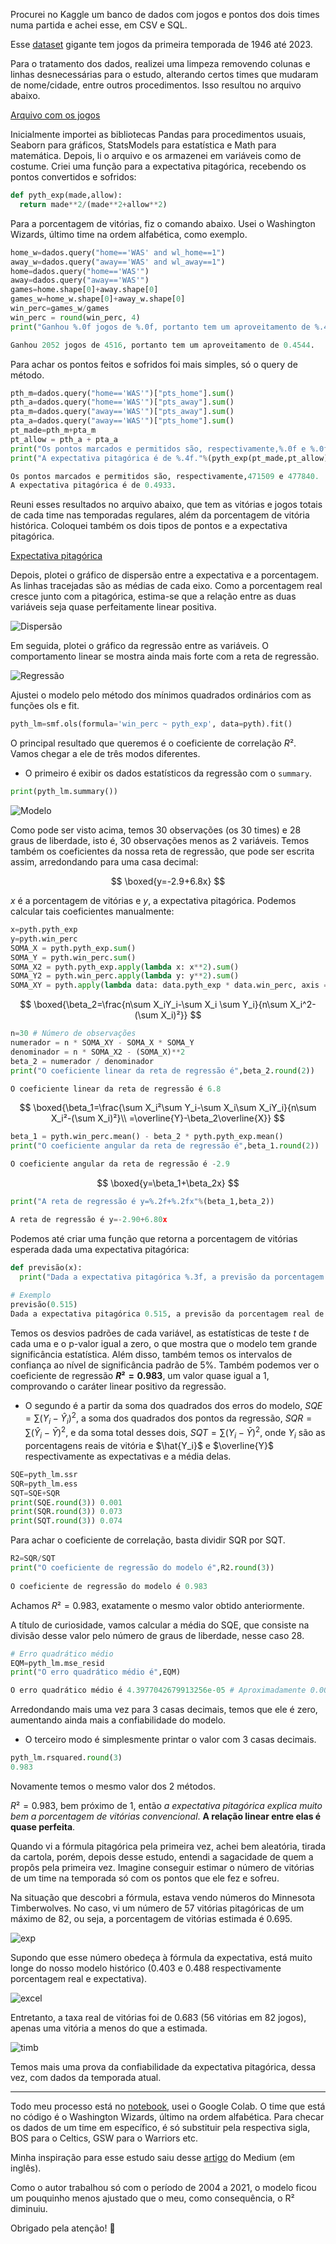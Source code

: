 Procurei no Kaggle um banco de dados com jogos e pontos dos dois times numa partida e achei esse, em CSV e SQL. 

Esse [dataset](https://www.kaggle.com/datasets/wyattowalsh/basketball) gigante tem jogos da primeira temporada de 1946 até 2023.

Para o tratamento dos dados, realizei uma limpeza removendo colunas e linhas desnecessárias para o estudo, alterando certos times que mudaram de nome/cidade, entre outros procedimentos. 
Isso resultou no arquivo abaixo.

[Arquivo com os jogos](https://github.com/mths-andrade/pyth_exp/blob/d1565d450591c1158384a8d9a429c76758d7f589/games.csv)

Inicialmente importei as bibliotecas Pandas para procedimentos usuais, Seaborn para gráficos, StatsModels para estatística e Math para matemática. 
Depois, li o arquivo e os armazenei em variáveis como de costume. Criei uma função para a expectativa pitagórica, recebendo os pontos convertidos e sofridos:

```python
def pyth_exp(made,allow):
  return made**2/(made**2+allow**2)
```

Para a porcentagem de vitórias, fiz o comando abaixo. Usei o Washington Wizards, último time na ordem alfabética, como exemplo.

```python
home_w=dados.query("home=='WAS' and wl_home==1")
away_w=dados.query("away=='WAS' and wl_away==1")
home=dados.query("home=='WAS'")
away=dados.query("away=='WAS'")
games=home.shape[0]+away.shape[0]
games_w=home_w.shape[0]+away_w.shape[0]
win_perc=games_w/games
win_perc = round(win_perc, 4)
print("Ganhou %.0f jogos de %.0f, portanto tem um aproveitamento de %.4f."%(games_w,games,win_perc))

Ganhou 2052 jogos de 4516, portanto tem um aproveitamento de 0.4544.
```

Para achar os pontos feitos e sofridos foi mais simples, só o query de método.

```python
pth_m=dados.query("home=='WAS'")["pts_home"].sum()
pth_a=dados.query("home=='WAS'")["pts_away"].sum()
pta_m=dados.query("away=='WAS'")["pts_away"].sum()
pta_a=dados.query("away=='WAS'")["pts_home"].sum()
pt_made=pth_m+pta_m
pt_allow = pth_a + pta_a
print("Os pontos marcados e permitidos são, respectivamente,%.0f e %.0f."%(pt_made,pt_allow))
print("A expectativa pitagórica é de %.4f."%(pyth_exp(pt_made,pt_allow)))

Os pontos marcados e permitidos são, respectivamente,471509 e 477840.
A expectativa pitagórica é de 0.4933.
```

Reuni esses resultados no arquivo abaixo, que tem as vitórias e jogos totais de cada time nas temporadas regulares, além da porcentagem de vitória histórica. 
Coloquei também os dois tipos de pontos e a expectativa pitagórica.

[Expectativa pitagórica](https://github.com/mths-andrade/pyth_exp/blob/d1565d450591c1158384a8d9a429c76758d7f589/pythagorean.csv)

Depois, plotei o gráfico de dispersão entre a expectativa e a porcentagem. 
As linhas tracejadas são as médias de cada eixo. Como a porcentagem real cresce junto com a pitagórica, estima-se que a relação entre as duas variáveis seja quase perfeitamente linear positiva.

![Dispersão](https://github.com/user-attachments/assets/c8ffd04e-8beb-4ed0-8aef-9ea40a90812a)

Em seguida, plotei o gráfico da regressão entre as variáveis. O comportamento linear se mostra ainda mais forte com a reta de regressão.

![Regressão](https://github.com/user-attachments/assets/13e30031-37f8-4ee8-bafb-a88343acb673)

Ajustei o modelo pelo método dos mínimos quadrados ordinários com as funções ols e fit.

```python
pyth_lm=smf.ols(formula='win_perc ~ pyth_exp', data=pyth).fit()
```

O principal resultado que queremos é o coeficiente de correlação $R²$. Vamos chegar a ele de três modos diferentes.

- O primeiro é exibir os dados estatísticos da regressão com o `summary`.

```python
print(pyth_lm.summary())
```

![Modelo](https://github.com/user-attachments/assets/1d36626a-b5e5-41d3-b70f-b348537afd51)

Como pode ser visto acima, temos 30 observações (os 30 times) e 28 graus de liberdade, isto é, 30 observações menos as 2 variáveis. Temos também os coeficientes da nossa reta de regressão, que pode ser escrita assim, arredondando para uma casa decimal:

$$
\boxed{y=-2.9+6.8x}
$$

$x$ é a porcentagem de vitórias e $y$, a expectativa pitagórica. Podemos calcular tais coeficientes manualmente:

```python
x=pyth.pyth_exp
y=pyth.win_perc
SOMA_X = pyth.pyth_exp.sum()
SOMA_Y = pyth.win_perc.sum()
SOMA_X2 = pyth.pyth_exp.apply(lambda x: x**2).sum()
SOMA_Y2 = pyth.win_perc.apply(lambda y: y**2).sum()
SOMA_XY = pyth.apply(lambda data: data.pyth_exp * data.win_perc, axis = 1).sum()
```

$$
\boxed{\beta_2=\frac{n\sum X_iY_i-\sum X_i \sum Y_i}{n\sum X_i^2-(\sum X_i)²}}
$$

```python
n=30 # Número de observações
numerador = n * SOMA_XY - SOMA_X * SOMA_Y
denominador = n * SOMA_X2 - (SOMA_X)**2
beta_2 = numerador / denominador
print("O coeficiente linear da reta de regressão é",beta_2.round(2))

O coeficiente linear da reta de regressão é 6.8
```

$$
\boxed{\beta_1=\frac{\sum X_i²\sum Y_i-\sum X_i\sum X_iY_i}{n\sum X_i²-(\sum X_i)²}\\
=\overline{Y}-\beta_2\overline{X}}
$$

```python
beta_1 = pyth.win_perc.mean() - beta_2 * pyth.pyth_exp.mean()
print("O coeficiente angular da reta de regressão é",beta_1.round(2))

O coeficiente angular da reta de regressão é -2.9
```

$$
\boxed{y=\beta_1+\beta_2x}
$$

```python
print("A reta de regressão é y=%.2f+%.2fx"%(beta_1,beta_2))

A reta de regressão é y=-2.90+6.80x
```

Podemos até criar uma função que retorna a porcentagem de vitórias esperada dada uma expectativa pitagórica:

```python
def previsão(x):
  print("Dada a expectativa pitagórica %.3f, a previsão da porcentagem real de vitórias é %.3f."%(x,beta_1 + beta_2 * x))
  
# Exemplo
previsão(0.515)
Dada a expectativa pitagórica 0.515, a previsão da porcentagem real de vitórias é 0.602.
```

Temos os desvios padrões de cada variável, as estatísticas de teste $t$ de cada uma e o p-valor igual a zero, o que mostra que o modelo tem grande significância estatística. Além disso, também temos os intervalos de confiança ao nível de significância padrão de 5%. Também podemos ver o coeficiente de regressão **$R²=0.983$**, um valor quase igual a 1, comprovando o caráter linear positivo da regressão.

- O segundo é a partir da soma dos quadrados dos erros do modelo, $SQE=\sum{(Y_i - \hat{Y}_i)^2}$, a soma dos quadrados dos pontos da regressão, $SQR=\sum{(\hat{Y}_i - \bar{Y})^2}$, e da soma total desses dois, $SQT=\sum{(Y_i - \bar{Y})^2}$, onde $Y_i$ são as porcentagens reais de vitória e $\hat{Y_i}$ e $\overline{Y}$ respectivamente as expectativas e a média delas.
    
```python
SQE=pyth_lm.ssr
SQR=pyth_lm.ess
SQT=SQE+SQR
print(SQE.round(3)) 0.001
print(SQR.round(3)) 0.073
print(SQT.round(3)) 0.074
```
    
Para achar o coeficiente de correlação, basta dividir SQR por SQT.
    
```python
R2=SQR/SQT
print("O coeficiente de regressão do modelo é",R2.round(3))
    
O coeficiente de regressão do modelo é 0.983
```
    
Achamos $R²=0.983$, exatamente o mesmo valor obtido anteriormente.
    
A título de curiosidade, vamos calcular a média do SQE, que consiste na divisão desse valor pelo número de graus de liberdade, nesse caso 28.
    
```python
# Erro quadrático médio
EQM=pyth_lm.mse_resid
print("O erro quadrático médio é",EQM)

O erro quadrático médio é 4.3977042679913256e-05 # Aproximadamente 0.00004
```
    
Arredondando mais uma vez para 3 casas decimais, temos que ele é zero, aumentando ainda mais a confiabilidade do modelo.
    
- O terceiro modo é simplesmente printar o valor com 3 casas decimais.

```python
pyth_lm.rsquared.round(3)
0.983
```

Novamente temos o mesmo valor dos 2 métodos.

$R²=0.983$, bem próximo de 1, então *a expectativa pitagórica explica muito bem a porcentagem de vitórias convencional*. 
**A relação linear entre elas é quase perfeita**.

Quando vi a fórmula pitagórica pela primeira vez, achei bem aleatória, tirada da cartola, porém, depois desse estudo, entendi a sagacidade de quem a propôs pela primeira vez. 
Imagine conseguir estimar o número de vitórias de um time na temporada só com os pontos que ele fez e sofreu.

Na situação que descobri a fórmula, estava vendo números do Minnesota Timberwolves. 
No caso, vi um número de 57 vitórias pitagóricas de um máximo de 82, ou seja, a porcentagem de vitórias estimada é 0.695.

![exp](https://github.com/user-attachments/assets/5380dde1-6d50-4a2b-951a-dd355eaf324e)

Supondo que esse número obedeça à fórmula da expectativa, está muito longe do nosso modelo histórico (0.403 e 0.488 respectivamente porcentagem real e expectativa).

![excel](https://github.com/user-attachments/assets/f2773200-3bc1-4508-afce-d578093f807f)

Entretanto, a taxa real de vitórias foi de 0.683 (56 vitórias em 82 jogos), apenas uma vitória a menos do que a estimada.

![timb](https://github.com/user-attachments/assets/b6512877-947c-4819-a21c-ccf5a3f59288)

Temos mais uma prova da confiabilidade da expectativa pitagórica, dessa vez, com dados da temporada atual.

---

Todo meu processo está no [notebook](https://github.com/mths-andrade/pyth_exp/blob/c36f98e6b41ff54cbdd532151c941554420e362c/pythagorean.ipynb), usei o Google Colab. O time que está no código é o Washington Wizards, último na ordem alfabética. Para checar os dados de um time em específico, é só substituir pela respectiva sigla, BOS para o Celtics, GSW para o Warriors etc.

Minha inspiração para esse estudo saiu desse [artigo](https://medium.com/@kaantopcu/pythagorean-expectation-in-sports-analytics-in-nba-60061a842d03) do Medium (em inglês).

Como o autor trabalhou só com o período de 2004 a 2021, o modelo ficou um pouquinho menos ajustado que o meu, como consequência, o R² diminuiu.

Obrigado pela atenção! 🏀


